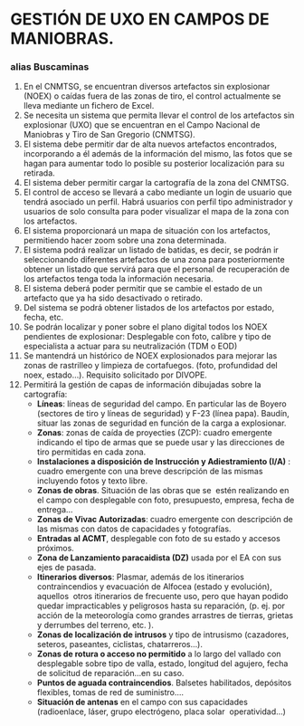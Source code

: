 # GESTIÓN DE UXO EN CAMPOS DE MANIOBRAS.
### alias Buscaminas 
1. En el CNMTSG, se encuentran diversos artefactos sin explosionar (NOEX) o caídas fuera de las zonas de tiro, el control actualmente se lleva mediante un fichero de Excel.
1. Se necesita un sistema que permita llevar el control de los artefactos sin explosionar (UXO) que se encuentran en el Campo Nacional de Maniobras y Tiro de San Gregorio (CNMTSG).
1. El sistema debe permitir dar de alta nuevos artefactos encontrados, incorporando a él además de la información del mismo, las fotos que se hagan para aumentar todo lo posible su posterior localización para su retirada.
1. El sistema deber permitir cargar la cartografía de la zona del CNMTSG.
1. El control de acceso se llevará a cabo mediante un login de usuario que tendrá asociado un perfil. Habrá usuarios con perfil tipo administrador y usuarios de solo consulta para poder visualizar el mapa de la zona con los artefactos.
1. El sistema proporcionará un mapa de situación con los artefactos, permitiendo hacer zoom sobre una zona determinada.
1. El sistema podrá realizar un listado de batidas, es decir, se podrán ir seleccionando diferentes artefactos de una zona para posteriormente obtener un listado que servirá para que el personal de recuperación de los artefactos tenga toda la información necesaria.
1. El sistema deberá poder permitir que se cambie el estado de un artefacto que ya ha sido desactivado o retirado.
1. Del sistema se podrá obtener listados de los artefactos por estado, fecha, etc.
1. Se podrán localizar y poner sobre el plano digital todos los NOEX pendientes de explosionar: Desplegable con foto, calibre y tipo de especialista a actuar para su neutralización (TDM o EOD)
1. Se mantendrá un histórico de NOEX explosionados para mejorar las zonas de rastrilleo y limpieza de cortafuegos. (foto, profundidad del noex, estado…). Requisito solicitado por DIVOPE.
1. Permitirá la gestión de capas de información dibujadas sobre la cartografía:
    * **Líneas**: líneas de seguridad del campo. En particular las de Boyero (sectores de tiro y líneas de seguridad) y F-23 (línea papa). Baudín, situar las zonas de seguridad en función de la carga a explosionar.
    * **Zonas**: zonas de caída de proyecties (ZCP): cuadro emergente indicando el tipo de armas que se puede usar y las direcciones de tiro permitidas en cada zona.
    * **Instalaciones a disposición de Instrucción y Adiestramiento (I/A)** : cuadro emergente con una breve descripción de las mismas incluyendo fotos y texto libre.
    * **Zonas de obras**. Situación de las obras que se  estén realizando en el campo con desplegable con foto, presupuesto, empresa, fecha de entrega…
    * **Zonas de Vivac Autorizadas**: cuadro emergente con descripción de las mismas con datos de capacidades y fotografías.
    * **Entradas al ACMT**, desplegable con foto de su estado y accesos próximos.
    * **Zona de Lanzamiento paracaidista (DZ)** usada por el EA con sus ejes de pasada.
    * **Itinerarios diversos**: Plasmar, además de los itinerarios contraincendios y evacuación de Alfocea (estado y evolución), aquellos  otros itinerarios de frecuente uso, pero que hayan podido quedar impracticables y peligrosos hasta su reparación, (p. ej. por acción de la meteorología como grandes arrastres de tierras, grietas y derrumbes del terreno, etc. ).
    * **Zonas de localización de intrusos** y tipo de intrusismo (cazadores, seteros, paseantes, ciclistas, chatarreros…).
    * **Zonas de rotura o acceso no permitido** a lo largo del vallado con desplegable sobre tipo de valla, estado, longitud del agujero, fecha de solicitud de reparación…en su caso.
    * **Puntos de aguada contraincendios**. Balsetes habilitados, depósitos flexibles, tomas de red de suministro….
    * **Situación de antenas** en el campo con sus capacidades (radioenlace, láser, grupo electrógeno, placa solar  operatividad…)
